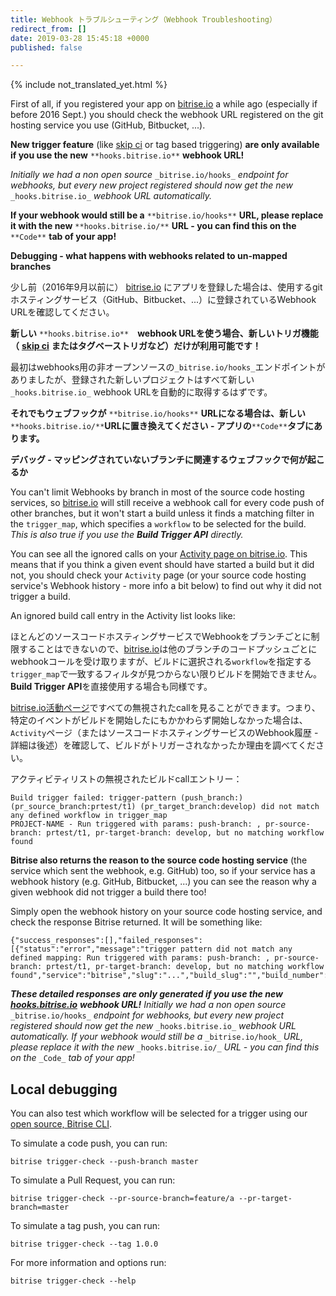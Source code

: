 ```yaml
---
title: Webhook トラブルシューティング（Webhook Troubleshooting）
redirect_from: []
date: 2019-03-28 15:45:18 +0000
published: false

---
```

{% include not_translated_yet.html %}

First of all, if you registered your app on [bitrise.io](https://www.bitrise.io) a while ago (especially if before 2016 Sept.) you should check the webhook URL registered on the git hosting service you use (GitHub, Bitbucket, ...).

**New trigger feature** (like [skip ci](https://bitrise-io.github.io/devcenter/tips-and-tricks/skip-a-build/) or tag based triggering) **are only available if you use the new** `**hooks.bitrise.io**` **webhook URL!**

_Initially we had a non open source_ `_bitrise.io/hooks_` _endpoint for webhooks, but every new project registered should now get the new_ `_hooks.bitrise.io_` _webhook URL automatically._

**If your webhook would still be a** `**bitrise.io/hooks**` **URL, please replace it with the new** `**hooks.bitrise.io/**` **URL - you can find this on the** `**Code**` **tab of your app!**

**Debugging - what happens with webhooks related to un-mapped branches**

少し前（2016年9月以前に） [bitrise.io](https://www.bitrise.io) にアプリを登録した場合は、使用するgitホスティングサービス（GitHub、Bitbucket、...）に登録されているWebhook URLを確認してください。  

**新しい**  `**hooks.bitrise.io**`　**webhook URLを使う場合、新しいトリガ機能（** [**skip ci**](https://bitrise-io.github.io/devcenter/tips-and-tricks/skip-a-build/) **またはタグベーストリガなど）だけが利用可能です！** 

 最初はwebhooks用の非オープンソースの`_bitrise.io/hooks_`エンドポイントがありましたが、登録された新しいプロジェクトはすべて新しい`_hooks.bitrise.io_` webhook URLを自動的に取得するはずです。

 **それでもウェブフックが** `**bitrise.io/hooks**` **URLになる場合は、新しい** `**hooks.bitrise.io/**`**URLに置き換えてください - アプリの**`**Code**`**タブにあります。**  

**デバッグ - マッピングされていないブランチに関連するウェブフックで何が起こるか**

You can't limit Webhooks by branch in most of the source code hosting services, so [bitrise.io](https://www.bitrise.io) will still receive a webhook call for every code push of other branches, but it won't start a build unless it finds a matching filter in the `trigger_map`, which specifies a `workflow` to be selected for the build. _This is also true if you use the **Build Trigger API** directly._

You can see all the ignored calls on your [Activity page on bitrise.io](http://www.bitrise.io/activity). This means that if you think a given event should have started a build but it did not, you should check your `Activity` page (or your source code hosting service's Webhook history - more info a bit below) to find out why it did not trigger a build.

An ignored build call entry in the Activity list looks like: 

ほとんどのソースコードホスティングサービスでWebhookをブランチごとに制限することはできないので、[bitrise.io](https://www.bitrise.io)は他のブランチのコードプッシュごとにwebhookコールを受け取りますが、ビルドに選択される`workflow`を指定する`trigger_map`で一致するフィルタが見つからない限りビルドを開始できません。 **Build Trigger API**を直接使用する場合も同様です。  

[bitrise.io活動ページ](http://www.bitrise.io/activity)ですべての無視されたcallを見ることができます。つまり、特定のイベントがビルドを開始したにもかかわらず開始しなかった場合は、`Activity`ページ（またはソースコードホスティングサービスのWebhook履歴 - 詳細は後述）を確認して、ビルドがトリガーされなかったか理由を調べてください。  

アクティビティリストの無視されたビルドcallエントリー：

    Build trigger failed: trigger-pattern (push_branch:) (pr_source_branch:prtest/t1) (pr_target_branch:develop) did not match any defined workflow in trigger_map
    PROJECT-NAME - Run triggered with params: push-branch: , pr-source-branch: prtest/t1, pr-target-branch: develop, but no matching workflow found

**Bitrise also returns the reason to the source code hosting service** (the service which sent the webhook, e.g. GitHub) too, so if your service has a webhook history (e.g. GitHub, Bitbucket, ...) you can see the reason why a given webhook did not trigger a build there too!

Simply open the webhook history on your source code hosting service, and check the response Bitrise returned. It will be something like:

    {"success_responses":[],"failed_responses":[{"status":"error","message":"trigger pattern did not match any defined mapping: Run triggered with params: push-branch: , pr-source-branch: prtest/t1, pr-target-branch: develop, but no matching workflow found","service":"bitrise","slug":"...","build_slug":"","build_number":0,"build_url":"","triggered_workflow":""}]}

**_These detailed responses are only generated if you use the new_** [**_hooks.bitrise.io_**](https://hooks.bitrise.io) **_webhook URL!_** _Initially we had a non open source_ `_bitrise.io/hooks_` _endpoint for webhooks, but every new project registered should now get the new_ `_hooks.bitrise.io_` _webhook URL automatically. If your webhook would still be a_ `_bitrise.io/hook_` _URL, please replace it with the new_ `_hooks.bitrise.io/_` _URL - you can find this on the_ `_Code_` _tab of your app!_

## Local debugging

You can also test which workflow will be selected for a trigger using our [open source, Bitrise CLI](https://www.bitrise.io/cli).

To simulate a code push, you can run:

    bitrise trigger-check --push-branch master

To simulate a Pull Request, you can run:

    bitrise trigger-check --pr-source-branch=feature/a --pr-target-branch=master

To simulate a tag push, you can run:

    bitrise trigger-check --tag 1.0.0

For more information and options run:

    bitrise trigger-check --help